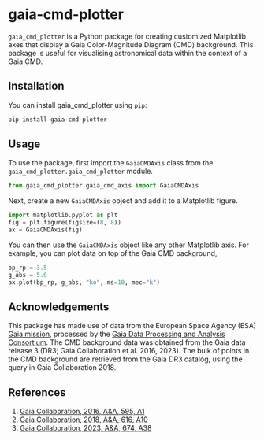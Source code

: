 # gaia-cmd-plotter

`gaia_cmd_plotter` is a Python package for creating customized Matplotlib axes that display a Gaia Color-Magnitude
Diagram (CMD) background. This package is useful for visualising astronomical data within the context of a Gaia CMD.

## Installation

You can install gaia_cmd_plotter using `pip`:

```bash
pip install gaia-cmd-plotter
```

## Usage

To use the package, first import the `GaiaCMDAxis` class from the `gaia_cmd_plotter.gaia_cmd_plotter` module.
```python
from gaia_cmd_plotter.gaia_cmd_axis import GaiaCMDAxis
```

Next, create a new `GaiaCMDAxis` object and add it to a Matplotlib figure.
```python
import matplotlib.pyplot as plt
fig = plt.figure(figsize=(8, 8))
ax = GaiaCMDAxis(fig)
```

You can then use the `GaiaCMDAxis` object like any other Matplotlib axis. For example, you can plot data on top of 
the Gaia CMD background, 
```python
bp_rp = 3.5
g_abs = 5.0
ax.plot(bp_rp, g_abs, "ko", ms=10, mec="k")
```

## Acknowledgements
This package has made use of data from the European Space Agency (ESA) [Gaia mission](https://www.cosmos.esa.int/gaia), 
processed by the [Gaia Data Processing and Analysis Consortium](https://www.cosmos.esa.int/web/gaia/dpac/consortium). 
The CMD background data was obtained from the Gaia data release 3 (DR3; Gaia Collaboration et al. 2016, 2023). The bulk 
of points in the CMD background are retrieved from the Gaia DR3 catalog, using the query in Gaia Collaboration 2018.


## References
1. [Gaia Collaboration, 2016, A&A, 595, A1](https://ui.adsabs.harvard.edu/abs/2016A%26A...595A...1G/abstract)
2. [Gaia Collaboration, 2018, A&A, 616, A10](https://ui.adsabs.harvard.edu/abs/2018A%26A...616A...1G/abstract)
3. [Gaia Collaboration, 2023, A&A, 674, A38](https://ui.adsabs.harvard.edu/abs/2023A%26A...674A...1G/abstract)

